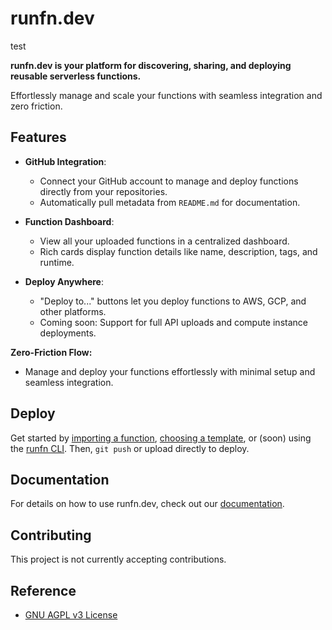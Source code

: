 # runfn.dev

test

**runfn.dev is your platform for discovering, sharing, and deploying reusable serverless functions.**

Effortlessly manage and scale your functions with seamless integration and zero friction.

## Features

- **GitHub Integration**:
  - Connect your GitHub account to manage and deploy functions directly from your repositories.
  - Automatically pull metadata from `README.md` for documentation.

- **Function Dashboard**:
  - View all your uploaded functions in a centralized dashboard.
  - Rich cards display function details like name, description, tags, and runtime.

- **Deploy Anywhere**:
  - "Deploy to..." buttons let you deploy functions to AWS, GCP, and other platforms.
  - Coming soon: Support for full API uploads and compute instance deployments.

**Zero-Friction Flow:**  
  - Manage and deploy your functions effortlessly with minimal setup and seamless integration.

## Deploy

Get started by [importing a function](https://runfn.dev/new), [choosing a template](https://runfn.dev/templates), or (soon) using the [runfn CLI](https://runfn.dev/cli). Then, `git push` or upload directly to deploy.

## Documentation

For details on how to use runfn.dev, check out our [documentation](https://runfn.dev/docs).

## Contributing

This project is not currently accepting contributions. 

## Reference

- [GNU AGPL v3 License](./LICENSE)
